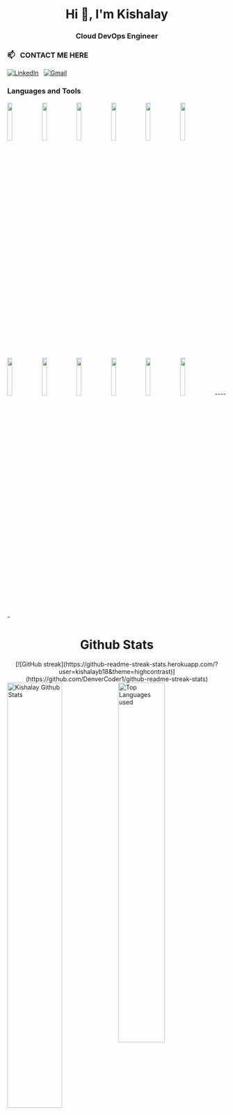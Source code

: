 <h1 align="center">Hi 👋, I'm Kishalay</h1>
<h3 align="center">Cloud DevOps Engineer</h3>

<h3 align="left"> 📫 &nbsp; CONTACT ME HERE &nbsp; </h3>
<a href="https://www.linkedin.com/in/connect-with-kishalay-bhattacharya"><img alt="LinkedIn" src="https://img.shields.io/badge/linkedin%20-%230077B5.svg?&style=flat&logo=linkedin&logoColor=white"/></a> &nbsp;
<a href="mailto:bhattacharyakishalay@gmail.com"><img alt="Gmail" src="https://img.shields.io/badge/Gmail-D14836?style=flat&logo=gmail&logoColor=white" /></a> &nbsp;

### Languages and Tools
<p>
        <code><img width="15%" src="https://www.vectorlogo.zone/logos/google_cloud/google_cloud-ar21.svg"></code>
        <code><img width="15%" src="https://www.vectorlogo.zone/logos/kubernetes/kubernetes-ar21.svg"></code>
        <code><img width="15%" src="https://www.vectorlogo.zone/logos/docker/docker-ar21.svg"></code>
        <code><img width="15%" src="https://www.vectorlogo.zone/logos/helmsh/helmsh-ar21.svg"></code>
        <code><img width="15%" src="https://www.vectorlogo.zone/logos/istioio/istioio-ar21.svg"></code>
        <code><img width="15%" src="https://www.vectorlogo.zone/logos/terraformio/terraformio-ar21.svg"></code>        
        <code><img width="15%" src="https://www.vectorlogo.zone/logos/git-scm/git-scm-ar21.svg"></code>
        <code><img width="15%" src="https://www.vectorlogo.zone/logos/jfrog/jfrog-ar21.svg"></code>
        <code><img width="15%" src="https://www.vectorlogo.zone/logos/jenkins/jenkins-ar21.svg"></code>
        <code><img width="15%" src="https://www.vectorlogo.zone/logos/amazon_aws/amazon_aws-ar21.svg"></code>        
        <code><img width="15%" src="https://www.vectorlogo.zone/logos/python/python-ar21.svg"></code>
        <code><img width="15%" src="https://www.vectorlogo.zone/logos/java/java-ar21.svg"></code>
 -----
</p>

<h1 align="center">Github Stats</h1>

<div align="center">  
[![GitHub streak](https://github-readme-streak-stats.herokuapp.com/?user=kishalayb18&theme=highcontrast)](https://github.com/DenverCoder1/github-readme-streak-stats)
 </div> 
 
<img align="left" alt="Kishalay Github Stats" src="https://github-readme-stats.vercel.app/api?username=kishalayb18&&show_icons=true&theme=dark" width="50%" />
<img alt="Top Languages used" src="https://github-readme-stats.vercel.app/api/top-langs/?username=kishalayb18&layout=compact&theme=dark" width="46%" />
<br>

